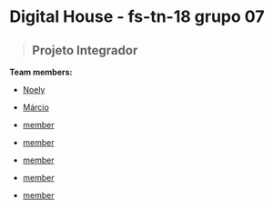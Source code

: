 <h1 color="purple"> <span color="red">Digital</span> <span color="white">House</span> - fs-tn-18 grupo 07 </h1>

> <h2 color="goldenrod"> Projeto Integrador </h2>


**Team members:**

- [Noely](https://github.com/NoelyGangello)

- [Márcio](https://github.com/MarcioAlexandroDias)
- [member]()

- [member]()

- [member]()

- [member]()

- [member]()
